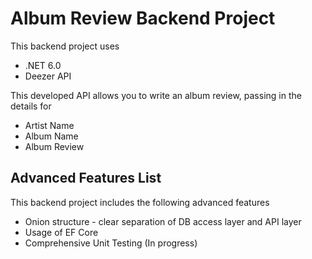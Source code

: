 # Album Review Backend Project

This backend project uses
* .NET 6.0
* Deezer API

This developed API allows you to write an album review, passing in the details for
* Artist Name
* Album Name
* Album Review

## Advanced Features List

This backend project includes the following advanced features
* Onion structure - clear separation of DB access layer and API layer
* Usage of EF Core
* Comprehensive Unit Testing (In progress)